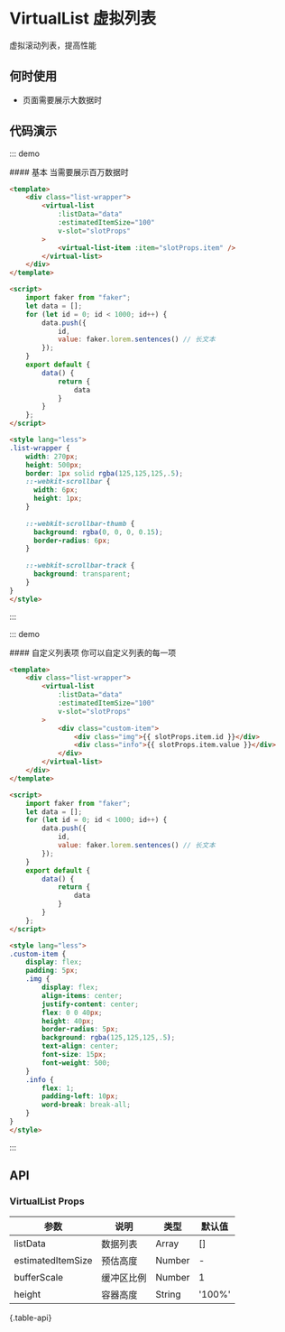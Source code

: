 # VirtualList 虚拟列表

虚拟滚动列表，提高性能

## 何时使用
- 页面需要展示大数据时

## 代码演示

::: demo
<summary>
  #### 基本
  当需要展示百万数据时
</summary>

```html
<template>
    <div class="list-wrapper">
        <virtual-list 
            :listData="data" 
            :estimatedItemSize="100" 
            v-slot="slotProps"
        >
            <virtual-list-item :item="slotProps.item" />
        </virtual-list>
    </div>
</template>

<script>
    import faker from "faker";
    let data = [];
    for (let id = 0; id < 1000; id++) {
        data.push({
            id,
            value: faker.lorem.sentences() // 长文本
        });
    }
    export default {
        data() {
            return {
                data
            }
        }
    };
</script>

<style lang="less">
.list-wrapper {
    width: 270px;
    height: 500px;
    border: 1px solid rgba(125,125,125,.5);
    ::-webkit-scrollbar {
      width: 6px;
      height: 1px;
    }
    
    ::-webkit-scrollbar-thumb {
      background: rgba(0, 0, 0, 0.15);
      border-radius: 6px;
    }
    
    ::-webkit-scrollbar-track {
      background: transparent;
    }
}
</style>
```
:::

::: demo
<summary>
  #### 自定义列表项
  你可以自定义列表的每一项
</summary>

```html
<template>
    <div class="list-wrapper">
        <virtual-list 
            :listData="data" 
            :estimatedItemSize="100" 
            v-slot="slotProps"
        >
            <div class="custom-item">
                <div class="img">{{ slotProps.item.id }}</div>
                <div class="info">{{ slotProps.item.value }}</div>
            </div>
        </virtual-list>
    </div>
</template>

<script>
    import faker from "faker";
    let data = [];
    for (let id = 0; id < 1000; id++) {
        data.push({
            id,
            value: faker.lorem.sentences() // 长文本
        });
    }
    export default {
        data() {
            return {
                data
            }
        }
    };
</script>

<style lang="less">
.custom-item {
    display: flex;
    padding: 5px;
    .img {
        display: flex;
        align-items: center;
        justify-content: center;
        flex: 0 0 40px;
        height: 40px;
        border-radius: 5px;
        background: rgba(125,125,125,.5);
        text-align: center;
        font-size: 15px;
        font-weight: 500;
    }
    .info {
        flex: 1;
        padding-left: 10px;
        word-break: break-all;
    }
}
</style>
```
:::

## API

### VirtualList Props 
| 参数        | 说明           | 类型               | 默认值       |
|------------|----------------|-------------------|-------------|
| listData    | 数据列表 | Array | [] |
| estimatedItemSize  | 预估高度 | Number | - |
| bufferScale  | 缓冲区比例 | Number | 1 |
| height  | 容器高度  | String | '100%' |
{.table-api} 
